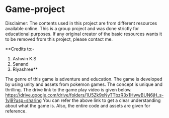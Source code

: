# Game-project
Disclaimer: The contents used in this project are from different resources available online. This is a group project and was done strictly for educational
purposes. If any original creator of the basic resources wants it to be removed from this project, please contact me.

**Credits to:-
1. Ashwin K.S
2. Sanand
3. Riyashree**

The genre of this game is adventure and education. 
The game is developed by using unity and assets from pokemon games. The concept is unique and thrilling.
The drive link to the game play video is given below.
https://drive.google.com/drive/folders/1U5Zk9xNyTTbzR3x1HwwBUN6jH_s-1vj9?usp=sharing
You can refer the above link to get a clear understanding about what the game is.
Also, the entire code and assets are given for reference.

